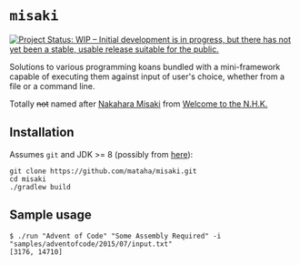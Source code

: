 # ``misaki``

[![Project Status: WIP – Initial development is in progress, but there has not yet been a stable, usable release suitable for the public.](https://www.repostatus.org/badges/latest/wip.svg)](https://www.repostatus.org/#wip)

Solutions to various programming koans bundled with a mini-framework
capable of executing them against input of user's choice, whether
from a file or a command line.

Totally ~~not~~ named after [Nakahara Misaki][1]
from [Welcome to the N.H.K.][2]

## Installation

Assumes `git` and JDK >= 8 (possibly from [here][3]):

```shell
git clone https://github.com/mataha/misaki.git
cd misaki
./gradlew build
```

## Sample usage

```shell
$ ./run "Advent of Code" "Some Assembly Required" -i "samples/adventofcode/2015/07/input.txt"
[3176, 14710]
```

[1]: https://anidb.net/character/2809
[2]: https://www.mangaupdates.com/series.html?id=8861
[3]: https://adoptopenjdk.net/installation.html
